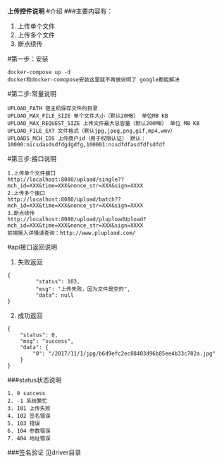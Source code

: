 ****上传控件说明****
#介绍
###主要内容有：
1. 上传单个文件
2. 上传多个文件
3. 断点续传

#第一步：安装
```
docker-compose up -d
docker和docker-comopose安装这里就不再做说明了 google都能解决
```
#第二步:常量说明 
```
UPLOAD_PATH 宿主机保存文件的目录
UPLOAD_MAX_FILE_SIZE 单个文件大小（默认20MB） 单位MB KB
UPLOAD_MAX_REQUEST_SIZE 上传文件最大总容量（默认200MB） 单位 MB KB
UPLOAD_FILE_EXT 文件格式（默认jpg,jpeg,png,gif,mp4,wmv）
UPLOADS_MCH_IDS 上传商户id（用于权限认证） 默认：10000:nicsdasdsdfdgdgdfg,100001:nisdfdfasdfdfsdfdf
```
#第三步:接口说明
```
1.上传单个文件接口
http://localhost:8080/upload/single??mch_id=XXX&time=XXX&nonce_str=XXX&sign=XXXX
2.上传多个接口
http://localhost:8080/upload/batch??mch_id=XXX&time=XXX&nonce_str=XXX&sign=XXXX
3.断点续传
http://localhost:8080/upload/pluploadUpload?mch_id=XXX&time=XXX&nonce_str=XXX&sign=XXXX
前端接入详情请查询：http://www.plupload.com/
```
#api接口返回说明
1. 失败返回
```
{
         "status": 103,
         "msg": "上传失败，因为文件是空的",
         "data": null
}
```
2. 成功返回
```
{
    "status": 0,
    "msg": "success",
    "data": {
        "0": "/2017/11/1/jpg/b6d9efc2ec88403d96b85ee4b33c702a.jpg"
    }
}
```

###status状态说明
```
1. 0 success
2. -1 系统繁忙
3. 101 上传失败 
4. 102 签名错误
5. 103 错误
6. 104 参数错误
7. 404 地址错误
```
###签名验证 见driver目录
